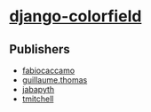 # [django-colorfield](https://pypi.org/project/django-colorfield)



## Publishers
- [fabiocaccamo](https://pypi.org/user/fabiocaccamo)
- [guillaume.thomas](https://pypi.org/user/guillaume.thomas)
- [jabapyth](https://pypi.org/user/jabapyth)
- [tmitchell](https://pypi.org/user/tmitchell)


